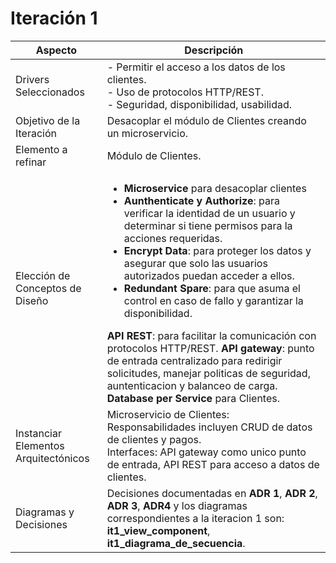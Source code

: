 # Iteración 1

| Aspecto| Descripción |
|------|-------------|
| Drivers Seleccionados | - Permitir el acceso a los datos de los clientes. <br>   - Uso de protocolos HTTP/REST. <br> - Seguridad, disponibilidad, usabilidad. |
| Objetivo de la Iteración |   Desacoplar el módulo de Clientes creando un microservicio. |
| Elemento a refinar |  Módulo de Clientes. |
| Elección de Conceptos de Diseño |  <ul><li> **Microservice** para desacoplar  clientes </li><li>**Aunthenticate y Authorize**: para verificar la identidad de un usuario y determinar si tiene permisos para la acciones requeridas.</li><li>**Encrypt Data**: para proteger los datos y asegurar que solo las usuarios autorizados puedan acceder a ellos.</li><li>**Redundant Spare**: para que asuma el control en caso de fallo y garantizar la disponibilidad.</li></ul> **API REST**: para facilitar la comunicación con protocolos HTTP/REST. </li></ul>  **API gateway**: punto de entrada centralizado para redirigir solicitudes, manejar politicas de seguridad, auntenticacion y balanceo de carga.   </li></ul>  **Database per Service** para Clientes.  </li></ul>|
| Instanciar Elementos Arquitectónicos | Microservicio de Clientes: Responsabilidades incluyen CRUD de datos de clientes y pagos. <br> Interfaces: API gateway como unico punto de entrada, API REST para acceso a datos de clientes. |
| Diagramas y  Decisiones | Decisiones documentadas en **ADR 1**, **ADR 2**, **ADR 3**, **ADR4** y los diagramas correspondientes a la iteracion 1 son: **it1_view_component**, **it1_diagrama_de_secuencia**. |